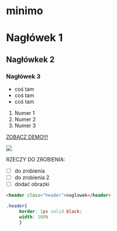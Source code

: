 # minimo

# Nagłówek 1
## Nagłówkek 2 
### Nagłówek 3

* coś tam
* coś tam
* coś tam

1. Numer 1
2. Numer 2
3. Numer 3

[ZOBACZ DEMO!!!]( https://kopczynskaaa.github.io/minimo/)

![](https://images.pexels.com/photos/1033373/pexels-photo-1033373.jpeg?auto=compress&cs=tinysrgb&h=350)

RZECZY DO ZROBIENIA:
-[ ] do zrobienia
-[ ] do zrobienia 2
-[ ] dodać obrazki

```html
<header class="header">naglowek</header>
```
```css
.header{
     border: 1px solid black;
     width: 100%
     }
```





































